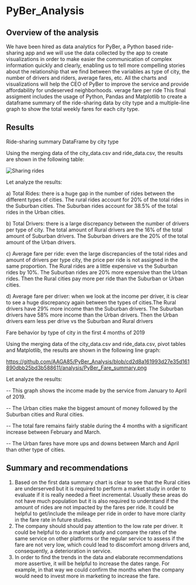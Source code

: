 # PyBer_Analysis

## Overview of the analysis

We have been hired as data analytics for PyBer, a Python based ride-sharing app and we will use the data collected by the app to create visualizations in order to make easier the communication of complex information quickly and clearly, enabling us to tell more compelling stories about the relationship that we find between the variables as type of city, the number of drivers and riders, average fares, etc. All the charts and visualizations will help the CEO of PyBer to improve the service and provide affordability for undeserved neighborhoods.
 verage fare per ride
This final assigment includes the usage of Python, Pandas and Matplotlib to create a dataframe summary of the ride-sharing data by city type and a multiple-line graph to show the total weekly fares for each city type.

## Results

Ride-sharing summary DataFrame by city type

Using the merging data of the city_data.csv and ride_data.csv, the results are shown in the following table:


![Sharing rides](https://user-images.githubusercontent.com/106939511/179153706-c1121915-e503-4a1a-a8ae-72361f48615a.png)


Let analyze the results:

a) Total Rides: there is a huge gap in the number of rides between the different types of cities. The rural rides account for 20% of the total rides in the Suburban cities. The Suburban rides account for 38.5% of the total rides in the Urban cities. 

b) Total Drivers: there is a large discrepancy between the number of drivers per type of city. The total amount of Rural drivers are the 16% of the total amount of Suburban drivers. The Suburban drivers are the 20% of the total amount of the Urban drivers.

c) Average fare per ride: even the large discrepancies of the total rides and amount of drivers per type city, the price per ride is not assigned in the same proportion.  The Rural rides are a little expensive vs the Suburban rides by 10%. The Suburban rides are 20% more expensive than the Urban rides. Then the Rural cities pay more per ride than the Suburban or Urban cities.

d) Average fare per driver: when we look at the income per driver, it is clear to see a huge discrepancy again between the types of cities.The Rural drivers have 29% more income than the Suburban drivers. The Suburban drivers have 58% more income than the Urban drivers. Then the Urban drivers earn less per drive vs the Suburban and Rural drivers 

Fare behavior by type of city in the first 4 months of 2019

Using the merging data of the city_data.csv and ride_data.csv, pivot tables and  Matplotlib, the results are shown in the following line graph:

https://github.com/AAGA85/PyBer_Analysis/blob/cd2d8a161993d27e35d161890dbb25bd3b588611/analysis/PyBer_Fare_summary.png

Let analyze the results:

-- This graph shows the income made by the service from January to April of 2019. 

-- The Urban cities make the biggest amount of money followed by the Suburban cities and Rural cities.

-- The total fare remains fairly stable during the 4 months with a significant increase between February and March.

-- The Urban fares have more ups and downs between March and April than other type of cities. 


## Summary and recommendations

1. Based on the first data summary chart is clear to see that the Rural cities are underserved but it is required to perform a market study in order to evaluate if it is really needed a fleet incremental. Usually these areas do not have much population but it is also required to understand if the amount of rides are not impacted by the fares per ride. It could be helpful to get/include the mileage per ride in order to have more clarity in the fare rate in future studies. 
2. The company should should pay attention to the low rate per driver. It could be helpful to do a market study and compare the rates of the same service on other platforms or the regular service to assess if the fare are not very low, which could lead to discomfort among drivers and, consequently, a deterioration in service.
3. In order to find the trends in the data and elaborate recommendations more assertive, it will be helpful to increase the dates range. For example, in that way we could confirm the months when the company would need to invest more in marketing to increase the fare.

